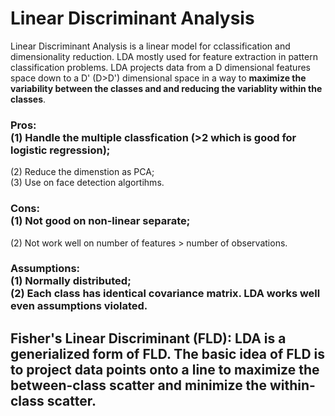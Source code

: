 # Linear Discriminant Analysis
Linear Discriminant Analysis is a linear model for cclassification and dimensionality reduction. LDA mostly used for feature extraction in pattern classification problems. LDA projects data from a D dimensional features space down to a D' (D>D') dimensional space in a way to **maximize the variability between the classes and  and reducing the variablity within the classes**. 

### Pros: </br>(1) Handle the multiple classfication (>2 which is good for logistic regression); </br>
(2) Reduce the dimenstion as PCA; </br> 
(3) Use on face detection algortihms.
### Cons: </br>(1) Not good on non-linear separate; </br>
(2) Not work well on number of features > number of observations.</br>
### Assumptions: </br>(1) Normally distributed; </br>(2) Each class has identical covariance matrix. LDA works well even assumptions violated.
## Fisher's Linear Discriminant (FLD): LDA is a generialized form of FLD. The basic idea of FLD is to project data points onto a line to maximize the between-class scatter and minimize the within-class scatter. 
